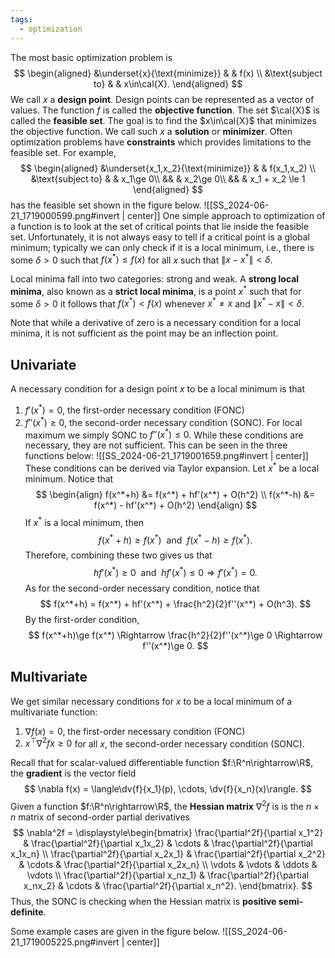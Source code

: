```yaml
---
tags:
  - optimization
---
```


The most basic optimization problem is 
$$
\begin{aligned}
	&\underset{x}{\text{minimize}}
	& & f(x) \\
	&\text{subject to}
	& & x\in\cal{X}.
\end{aligned}
$$
We call $x$ a **design point**. Design points can be represented as a vector of values. The function $f$ is called the **objective function**. The set $\cal{X}$ is called the **feasible set**. The goal is to find the $x\in\cal{X}$ that minimizes the objective function. We call such $x$ a **solution** or **minimizer**.
Often optimization problems have **constraints** which provides limitations to the feasible set. For example,
$$
\begin{aligned}
	&\underset{x_1,x_2}{\text{minimize}}
	& & f(x_1,x_2) \\
	&\text{subject to}
	& & x_1\ge 0\\
	&& & x_2\ge 0\\
	&& & x_1 + x_2 \le 1
\end{aligned}
$$
has the feasible set shown in the figure below.
![[SS_2024-06-21_1719000599.png#invert | center]]
One simple approach to optimization of a function is to look at the set of critical points that lie inside the feasible set. Unfortunately, it is not always easy to tell if a critical point is a global minimum; typically we can only check if it is a local minimum, i.e., there is some $\delta>0$ such that $f(x^*)\le f(x)$ for all $x$ such that $\|x-x^*\|<\delta$.

Local minima fall into two categories: strong and weak. A **strong local minima**, also known as a **strict local minima**, is a point $x^*$ such that for some $\delta>0$ it follows that $f(x^*)<f(x)$ whenever $x^*\ne x$ and $\|x^*-x\|<\delta$.

Note that while a derivative of zero is a necessary condition for a local minima, it is not sufficient as the point may be an inflection point.

## Univariate
A necessary condition for a design point $x$ to be a local minimum is that
1. $f'(x^*)=0$, the first-order necessary condition (FONC)
2. $f''(x^*)\ge 0$, the second-order necessary condition (SONC).
For local maximum we simply SONC to $f''(x^*)\le 0$. While these conditions are necessary, they are not sufficient. This can be seen in the three functions below:
![[SS_2024-06-21_1719001659.png#invert | center]]
These conditions can be derived via Taylor expansion. Let $x^*$ be a local minimum. Notice that 
$$
\begin{align}
	f(x^*+h) &= f(x^*) + hf'(x^*) + O(h^2) \\
	f(x^*-h) &= f(x^*) - hf'(x^*) + O(h^2)
\end{align}
$$
If $x^*$ is a local minimum, then 
$$
	f(x^*+h) \ge f(x^*)~\text{ and }~f(x^*-h)\ge f(x^*).
$$
Therefore, combining these two gives us that
$$
	hf'(x^*) \ge 0~\text{ and }~hf'(x^*)\le 0 \Rightarrow f'(x^*) = 0.
$$
As for the second-order necessary condition, notice that 
$$
	f(x^*+h) = f(x^*) + hf'(x^*) + \frac{h^2}{2}f''(x^*) + O(h^3).
$$
By the first-order condition,
$$
	f(x^*+h)\ge f(x^*) \Rightarrow \frac{h^2}{2}f''(x^*)\ge 0 \Rightarrow f''(x^*)\ge 0.
$$

## Multivariate
We get similar necessary conditions for $x$ to be a local minimum of a multivariate function:
1. $\nabla f(x)=0$, the first-order necessary condition (FONC)
2. $x^\top\nabla^2 fx\ge0$ for all $x$, the second-order necessary condition (SONC).

Recall that for scalar-valued differentiable function $f:\R^n\rightarrow\R$, the **gradient** is the vector field
$$
	\nabla f(x) = \langle\dv{f}{x_1}(p), \cdots, \dv{f}{x_n}(x)\rangle.
$$
Given a function $f:\R^n\rightarrow\R$, the **Hessian matrix** $\nabla^2 f$ is is the $n\times n$ matrix of second-order partial derivatives
$$
	\nabla^2f = \displaystyle\begin{bmatrix}
		\frac{\partial^2f}{\partial x_1^2} & \frac{\partial^2f}{\partial x_1x_2} & \cdots & \frac{\partial^2f}{\partial x_1x_n} \\
		\frac{\partial^2f}{\partial x_2x_1} & \frac{\partial^2f}{\partial x_2^2} & \cdots & \frac{\partial^2f}{\partial x_2x_n} \\
		\vdots & \vdots & \ddots & \vdots \\
		\frac{\partial^2f}{\partial x_nz_1} & \frac{\partial^2f}{\partial x_nx_2} & \cdots & \frac{\partial^2f}{\partial x_n^2}.
	\end{bmatrix}.
$$
Thus, the SONC is checking when the Hessian matrix is **positive semi-definite**.

Some example cases are given in the figure below.
![[SS_2024-06-21_1719005225.png#invert | center]]
